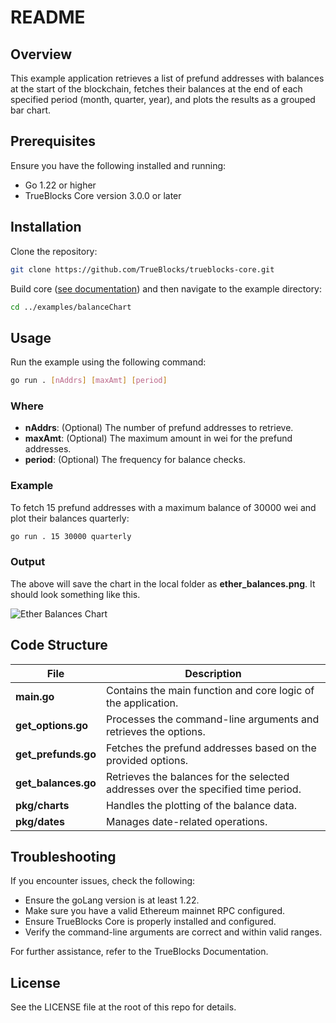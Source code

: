 # README

## Overview

This example application retrieves a list of prefund addresses with balances at the start
of the blockchain, fetches their balances at the end of each specified period (month,
quarter, year), and plots the results as a grouped bar chart.

## Prerequisites

Ensure you have the following installed and running:

- Go 1.22 or higher
- TrueBlocks Core version 3.0.0 or later

## Installation

Clone the repository:

```bash
git clone https://github.com/TrueBlocks/trueblocks-core.git
```

Build core ([see documentation](https://trueblocks.io/docs/install/install-core/)) and then navigate to the example directory:

```bash
cd ../examples/balanceChart
```

## Usage

Run the example using the following command:

```bash
go run . [nAddrs] [maxAmt] [period]
```

### Where

- **nAddrs**: (Optional) The number of prefund addresses to retrieve.
- **maxAmt**: (Optional) The maximum amount in wei for the prefund addresses.
- **period**: (Optional) The frequency for balance checks.

### Example

To fetch 15 prefund addresses with a maximum balance of 30000 wei and plot their balances quarterly:

```bash
go run . 15 30000 quarterly
```

### Output

The above will save the chart in the local folder as **ether_balances.png**. It should look something like this.

![Ether Balances Chart](./ether_balances.png)

## Code Structure

| File                | Description                                                                       |
| ------------------- | --------------------------------------------------------------------------------- |
| **main.go**         | Contains the main function and core logic of the application.                     |
| **get_options.go**  | Processes the command-line arguments and retrieves the options.                   |
| **get_prefunds.go** | Fetches the prefund addresses based on the provided options.                      |
| **get_balances.go** | Retrieves the balances for the selected addresses over the specified time period. |
| **pkg/charts**      | Handles the plotting of the balance data.                                         |
| **pkg/dates**       | Manages date-related operations.                                                  |

## Troubleshooting

If you encounter issues, check the following:

- Ensure the goLang version is at least 1.22.
- Make sure you have a valid Ethereum mainnet RPC configured.
- Ensure TrueBlocks Core is properly installed and configured.
- Verify the command-line arguments are correct and within valid ranges.

For further assistance, refer to the TrueBlocks Documentation.

## License

See the LICENSE file at the root of this repo for details.
